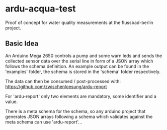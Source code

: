 # ardu-acqua-test

Proof of concept for water quality measurements at the flussbad-berlin project.

## Basic Idea

An Arduino Mega 2650 controls a pump and some warn leds and sends the
collected sensor data over the serial line in form of a JSON array
which follows the schema definition. An example output can be found
in the 'examples' folder, the schema is stored in the 'schema' folder
respectively.

The data can then be consumed / post-processed with:
https://github.com/zwischenloesung/ardu-report

For 'ardu-report' only two elements are mandatory, some identifier
and a value.

There is a meta schema for the schema, so any arduino project
that generates JSON arrays following a schema which validates against
the meta schema can use 'ardu-report'...

